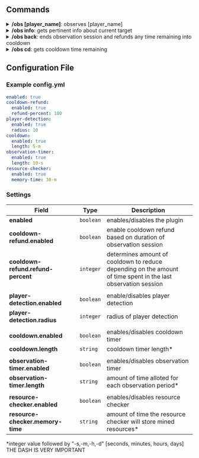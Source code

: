 ## Commands ##
<details>
    <summary><b>/obs [player_name]</b>: observes [player_name]</summary>
    <p>
        1) Saves player state <br>
        2) Replaces inventory with [Spectator Inventory](#spectator-inventory) <br> 
        3) Starts [Observation Session](#observation-session) and targets the player inputted <br>
        4) Starts timer
    </p>
</details>

<details>
    <summary><b>/obs info</b>: gets pertinent info about current target</summary>
    <p>
        1) Gets number of precious resources mined by target in past "memory-time" time <br>
        2) Gets amount of time player has been online
    </p>
</details>

<details>
    <summary><b>/obs back</b>: ends observation session and refunds any time remaining into cooldown</summary>
    <p>
        1) Sends observer back to previous location and restores their player state <br>
        2) refunds a percentage of the cooldown timer based off of time spent in observation <br> <code> refund = refund-percent * ((time_spent_observing / observation-time) * cooldown-time)) </code>
    </p>
</details>

<details>
    <summary><b>/obs cd</b>: gets cooldown time remaining</summary>
    <p>Straightforward lol. Gets the amount of time left in the user's cooldown timer</p>
</details>

## Configuration File ##


### Example config.yml ###
```yaml
enabled: true
cooldown-refund:
  enabled: true
  refund-percent: 100
player-detection:
  enabled: true
  radius: 10
cooldown:
  enabled: true
  length: 5-m
observation-timer:
  enabled: true
  length: 10-s
resource-checker:
  enabled: true
  memory-time: 30-m
 ```
 
 
 ### Settings ###
| Field                             | Type          | Description |
| ------                            | ------        |  ------     |
| __enabled__                       | ```boolean``` | enables/disables the plugin |
| __cooldown-refund.enabled__       | ```boolean``` | enable cooldown refund based on duration of observation session |
| __cooldown-refund.refund-percent__| ```integer``` | determines amount of cooldown to reduce depending on                   the amount<br>of time spent in the last observation session |
| | | 
| __player-detection.enabled__      | ```boolean``` | enable/disables player detection |
| __player-detection.radius__        | ```integer``` | radius of player detection | 
| | |
| __cooldown.enabled__              | ```boolean``` | enables/disables cooldown timer |       
| __cooldown.length__               | ```string```  | cooldown timer length*  |
| | |
| __observation-timer.enabled__     | ```boolean``` | enables/disables observation timer |
| __observation-timer.length__      | ```string```  | amount of time alloted for each observation period* |
| | | 
| __resource-checker.enabled__      | ```boolean``` | enables/disables resource checker |                              
| __resource-checker.memory-time__  | ```string```  | amount of time the resource checker will store mined resources* |

*integer value followed by "-s,-m,-h,-d" [seconds, minutes, hours, days]
 THE DASH IS VERY IMPORTANT
